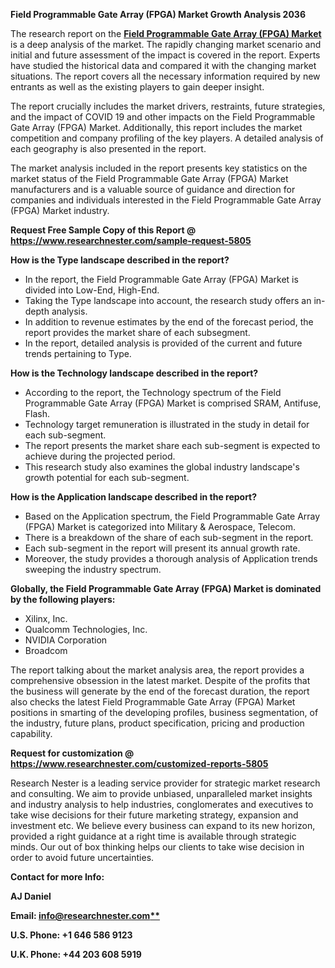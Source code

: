 ﻿**Field Programmable Gate Array (FPGA) Market Growth Analysis 2036**

The research report on the [**Field Programmable Gate Array (FPGA) Market**](https://www.researchnester.com/reports/field-programmable-gate-array-market/5805) is a deep analysis of the market. The rapidly changing market scenario and initial and future assessment of the impact is covered in the report. Experts have studied the historical data and compared it with the changing market situations. The report covers all the necessary information required by new entrants as well as the existing players to gain deeper insight.

The report crucially includes the market drivers, restraints, future strategies, and the impact of COVID 19 and other impacts on the Field Programmable Gate Array (FPGA) Market. Additionally, this report includes the market competition and company profiling of the key players. A detailed analysis of each geography is also presented in the report.

The market analysis included in the report presents key statistics on the market status of the Field Programmable Gate Array (FPGA) Market manufacturers and is a valuable source of guidance and direction for companies and individuals interested in the Field Programmable Gate Array (FPGA) Market industry.

**Request Free Sample Copy of this Report @ <https://www.researchnester.com/sample-request-5805>** 

**How is the Type landscape described in the report?**

- In the report, the Field Programmable Gate Array (FPGA) Market is divided into Low-End, High-End.
- Taking the Type landscape into account, the research study offers an in-depth analysis.
- In addition to revenue estimates by the end of the forecast period, the report provides the market share of each subsegment.
- In the report, detailed analysis is provided of the current and future trends pertaining to Type.

**How is the Technology landscape described in the report?** 

- According to the report, the Technology spectrum of the Field Programmable Gate Array (FPGA) Market is comprised SRAM, Antifuse, Flash.
- Technology target remuneration is illustrated in the study in detail for each sub-segment.
- The report presents the market share each sub-segment is expected to achieve during the projected period.
- This research study also examines the global industry landscape's growth potential for each sub-segment.

**How is the Application landscape described in the report?** 

- Based on the Application spectrum, the Field Programmable Gate Array (FPGA) Market is categorized into Military & Aerospace, Telecom.
- There is a breakdown of the share of each sub-segment in the report.
- Each sub-segment in the report will present its annual growth rate.
- Moreover, the study provides a thorough analysis of Application trends sweeping the industry spectrum.

**Globally, the Field Programmable Gate Array (FPGA) Market is dominated by the following players:**

- Xilinx, Inc.
- Qualcomm Technologies, Inc.
- NVIDIA Corporation
- Broadcom

The report talking about the market analysis area, the report provides a comprehensive obsession in the latest market. Despite of the profits that the business will generate by the end of the forecast duration, the report also checks the latest Field Programmable Gate Array (FPGA) Market positions in smarting of the developing profiles, business segmentation, of the industry, future plans, product specification, pricing and production capability. 

**Request for customization @ <https://www.researchnester.com/customized-reports-5805>** 

Research Nester is a leading service provider for strategic market research and consulting. We aim to provide unbiased, unparalleled market insights and industry analysis to help industries, conglomerates and executives to take wise decisions for their future marketing strategy, expansion and investment etc. We believe every business can expand to its new horizon, provided a right guidance at a right time is available through strategic minds. Our out of box thinking helps our clients to take wise decision in order to avoid future uncertainties.

**Contact for more Info:**

**AJ Daniel**

**Email: [info@researchnester.com**](mailto:info@researchnester.com)**

**U.S. Phone: +1 646 586 9123** 

**U.K. Phone: +44 203 608 5919**

